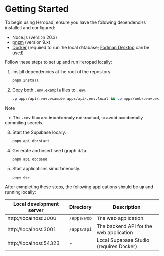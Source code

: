 # Getting Started

To begin using Heropad, ensure you have the following dependencies installed and configured:

- [Node.js](https://nodejs.org/) (version 20.x)
- [pnpm](https://pnpm.io/) (version 9.x)
- [Docker](https://docs.docker.com/get-docker/) (required to run the local database; [Podman Desktop](https://podman-desktop.io/) can be used)

Follow these steps to set up and run Heropad locally:

1. Install dependencies at the root of the repository.

   ```sh
   pnpm install
   ```

2. Copy both `.env.example` files to `.env`.
   ```sh
   cp apps/api/.env.example apps/api/.env.local && cp apps/web/.env.example apps/web/.env.local
   ```

> [!NOTE]
   > The `.env` files are intentionnaly not tracked, to avoid accidentally commiting secrets.

3. Start the Supabase locally.

   ```sh
   pnpm api db:start
   ```

4. Generate and insert seed graph data.

   ```sh
   pnpm api db:seed
   ```

5. Start applications simultaneously.
   ```sh
   pnpm dev
   ```

After completing these steps, the following applications should be up and running locally:

| Local development server | Directory   | Description                             |
| ------------------------ | ----------- | --------------------------------------- |
| http://localhost:3000    | `/apps/web` | The web application                     |
| http://localhost:3001    | `/apps/api` | The backend API for the web application |
| http://localhost:54323   | -           | Local Supabase Studio (requires Docker) |
